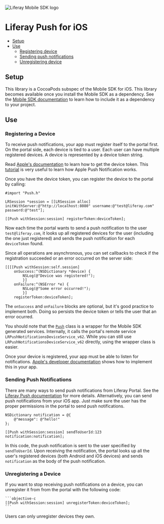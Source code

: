 ![Liferay Mobile SDK logo](../../../logo.png)

# Liferay Push for iOS

* [Setup](#setup)
* [Use](#use)
	* [Registering device](#registering-device)
	* [Sending push notifications](#sending-push-notifications)
	* [Unregistering device](#unregistering-device)

## Setup

This library is a CocoaPods subspec of the Mobile SDK for iOS. This library becomes available once you install the Mobile SDK as a dependency. See the [Mobile SDK documentation](https://dev.liferay.com/develop/tutorials/-/knowledge_base/6-2/mobile) to learn how to include it as a dependency to your project.

## Use

### Registering a Device

To receive push notifications, your app must register itself to the portal first. On the portal side, each device is tied to a user. Each user can have multiple registered devices. A device is represented by a device token string.

Read [Apple's documentation](https://developer.apple.com/library/ios/documentation/NetworkingInternet/Conceptual/RemoteNotificationsPG/Chapters/IPhoneOSClientImp.html#//apple_ref/doc/uid/TP40008194-CH103-SW2) to learn how to get the device token. This [tutorial](http://www.raywenderlich.com/32960/apple-push-notification-services-in-ios-6-tutorial-part-1) is very useful to learn how Apple Push Notification works.

Once you have the device token, you can register the device to the portal by calling:

    #import "Push.h"

    LRSession *session = [[LRSession alloc] initWithServer:@"http://localhost:8080" username:@"test@liferay.com" password:@"test"];

    [[Push withSession:session] registerToken:deviceToken];

Now each time the portal wants to send a push notification to the user `test@liferay.com`, it looks up all registered devices for the user (including the one just registered) and sends the push notification for each `deviceToken` found.

Since all operations are asynchronous, you can set callbacks to check if the registration succeeded or an error occurred on the server side:

    [[[[Push withSession:self.session]
        onSuccess:^(NSDictionary *device) {
            NSLog(@"Device was registered!");
            }]
        onFailure:^(NSError *e) {
            NSLog(@"Some error occurred!");
            }]
        registerToken:deviceToken];

The `onSuccess` and `onFailure` blocks are optional, but it's good practice to implement both. Doing so persists the device token or tells the user that an error ocurred.

You should note that the [`Push`](Source/Core/Push.m) class is a wrapper for the Mobile SDK generated services. Internally, it calls the portal's remote service `LRPushNotificationsDeviceService_v62`. While you can still use `LRPushNotificationsDeviceService_v62` directly, using the wrapper class is easier.

Once your device is registered, your app must be able to listen for notifications. [Apple's developer documentation](https://developer.apple.com/library/ios/documentation/NetworkingInternet/Conceptual/RemoteNotificationsPG/Chapters/IPhoneOSClientImp.html#//apple_ref/doc/uid/TP40008194-CH103-SW4) shows how to implement this in your app.

### Sending Push Notifications

There are many ways to send push notifications from Liferay Portal. See the [Liferay Push documentation](../README.md) for more details. Alternatively, you can send push notifications from your iOS app. Just make sure the user has the proper permissions in the portal to send push notifications.

    NSDictionary notification = @{
        @"message": @"hello!"
    };
    
    [[Push withSession:session] sendToUserId:123 notification:notification];

In this code, the push notification is sent to the user specified by `sendToUserId`. Upon receiving the notification, the portal looks up all the user's registered devices (both Android and iOS devices) and sends `notification` as the body of the push notification.

### Unregistering a Device

If you want to stop receiving push notifications on a device, you can unregister it from from the portal with the following code:

    ```objective-c
    [[Push withSession:session] unregisterToken:deviceToken];
    ```
    
Users can only unregister devices they own.
